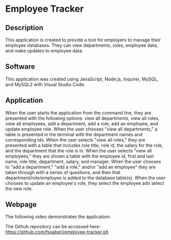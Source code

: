 # Employee Tracker

## Description

This application is created to provide a tool for employers to manage their employee databases. They can view departments, roles, employee data, and make updates to employee data. 

## Software

This application was created using JavaScript, Node.js, Inquirer, MySQL, and MySQL2 with Visual Studio Code. 

## Application

When the user starts the application from the command line, they are presented with the following options: view all departments, view all roles, view all employees, add a department, add a role, add an employee, and update employee role. When the user chooses "view all departments," a table is presented in the terminal with the department names and corresponding ids. When the user selects "view all roles," they are presented with a table that includes role title, role id, the salary for the role, and the department that the role is in. When the user selects "view all employees," they are shown a table with the employee id, first and last name, role title, department, salary, and manager. When the user chooses to "add a department," "add a role," and/or "add an employee" they are taken through with a series of questions, and then that department/role/employee is added to the database table(s). When the user chooses to update an employee's role, they select the employee adn select the new role. 

## Webpage

The following video demonstrates the application: 

The Github repository can be accessed here: https://github.com/fssaberi/employee-tracker.git. 